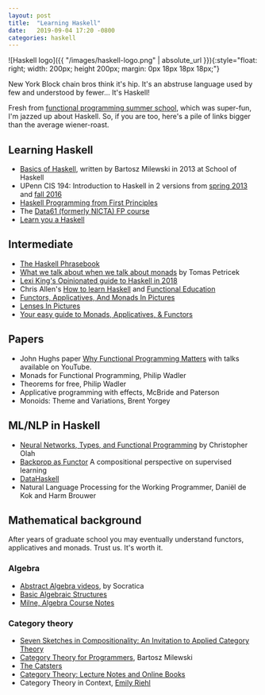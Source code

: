 ```yaml
---
layout: post
title:  "Learning Haskell"
date:   2019-09-04 17:20 -0800
categories: haskell
---
```


![Haskell logo]({{ "/images/haskell-logo.png" | absolute_url }}){:style="float: right; width: 200px; height 200px; margin: 0px 18px 18px 18px;"}

New York Block chain bros think it's hip. It's an abstruse language used by few and understood by fewer... It's Haskell!

Fresh from [functional programming summer school][13], which was super-fun, I'm jazzed up about Haskell. So, if you are too, here's a pile of links bigger than the average wiener-roast.

## Learning Haskell
 * [Basics of Haskell][1], written by Bartosz Milewski in 2013 at School of Haskell
 * UPenn CIS 194: Introduction to Haskell in 2 versions from [spring 2013](http://www.cis.upenn.edu/~cis194/spring13/) and [fall 2016](http://www.cis.upenn.edu/~cis194/)
 * [Haskell Programming from First Principles][7]
 * The [Data61 (formerly NICTA) FP course][11]
 * [Learn you a Haskell][12]

## Intermediate
 * [The Haskell Phrasebook][2]
 * [What we talk about when we talk about monads][6] by Tomas Petricek
 * [Lexi King's Opinionated guide to Haskell in 2018](https://lexi-lambda.github.io/blog/2018/02/10/an-opinionated-guide-to-haskell-in-2018/)
 * Chris Allen's [How to learn Haskell](https://github.com/bitemyapp/learnhaskell) and [Functional Education](https://bitemyapp.com/blog/functional-education/)
 * [Functors, Applicatives, And Monads In Pictures](http://adit.io/posts/2013-04-17-functors,_applicatives,_and_monads_in_pictures.html)
 * [Lenses In Pictures](http://adit.io/posts/2013-07-22-lenses-in-pictures.html)
 * [Your easy guide to Monads, Applicatives, & Functors](https://medium.com/@lettier/your-easy-guide-to-monads-applicatives-functors-862048d61610)

## Papers
 * John Hughs paper [Why Functional Programming Matters][6] with talks available on YouTube.
 * Monads for Functional Programming, Philip Wadler
 * Theorems for free, Philip Wadler
 * Applicative programming with effects, McBride and Paterson
 * Monoids: Theme and Variations, Brent Yorgey

## ML/NLP in Haskell
 * [Neural Networks, Types, and Functional Programming][8] by Christopher Olah
 * [Backprop as Functor][10] A compositional perspective on supervised
learning
 * [DataHaskell](https://www.datahaskell.org)
 * Natural Language Processing for the Working Programmer, Daniël de Kok and Harm Brouwer


## Mathematical background

After years of graduate school you may eventually understand functors, applicatives and monads. Trust us. It's worth it.

### Algebra
 * [Abstract Algebra videos][3], by Socratica
 * [Basic Algebraic Structures][4]
 * [Milne, Algebra Course Notes][5]

### Category theory
 * [Seven Sketches in Compositionality: An Invitation to Applied Category Theory][24]
 * [Category Theory for Programmers][27], Bartosz Milewski
 * [The Catsters][29]
 * [Category Theory: Lecture Notes and Online Books][28]
 * Category Theory in Context, [Emily Riehl](http://www.math.jhu.edu/~eriehl/)




[1]: https://www.schoolofhaskell.com/school/starting-with-haskell/basics-of-haskell
[2]: https://typeclasses.com/phrasebook
[3]: https://www.youtube.com/watch?v=IP7nW_hKB7I&list=PLi01XoE8jYoi3SgnnGorR_XOW3IcK-TP6
[4]: https://math.stackexchange.com/questions/2361889/graphically-organizing-the-interrelationships-of-basic-algebraic-structures
[5]: http://www.jmilne.org/math/CourseNotes/index.html
[6]: https://arxiv.org/pdf/1803.10195.pdf
[7]: http://haskellbook.com/
[8]: https://colah.github.io/posts/2015-09-NN-Types-FP
[9]: https://www.youtube.com/playlist?list=PLlGXNwjYhXYxKVa67r0pKuYufECy713bv
[10]: https://arxiv.org/pdf/1711.10455.pdf
[11]: https://github.com/data61/fp-course
[12]: http://learnyouahaskell.com/chapters
[13]: http://afp.school/
[24]: https://arxiv.org/abs/1803.05316
[27]: https://bartoszmilewski.com/2014/10/28/category-theory-for-programmers-the-preface/
[28]: https://www.logicmatters.net/categories/
[29]: http://www.simonwillerton.staff.shef.ac.uk/TheCatsters/


